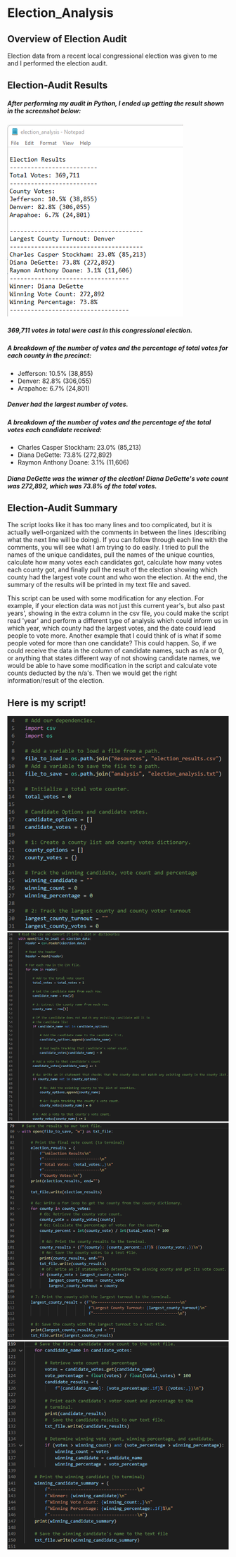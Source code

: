 # Election_Analysis

## Overview of Election Audit
Election data from a recent local congressional election was given to me and I performed the election audit. 

## Election-Audit Results

##### After performing my audit in Python, I ended up getting the result shown in the screenshot below:

![election_result](election_analysis_screenshot.png)


##### 369,711 votes in total were cast in this congressional election.

##### A breakdown of the number of votes and the percentage of total votes for each county in the precinct:
- Jefferson: 10.5% (38,855)
- Denver: 82.8% (306,055)
- Arapahoe: 6.7% (24,801)

##### Denver had the largest number of votes. 

##### A breakdown of the number of votes and the percentage of the total votes each candidate received:
- Charles Casper Stockham: 23.0% (85,213)
- Diana DeGette: 73.8% (272,892)
- Raymon Anthony Doane: 3.1% (11,606)

##### Diana DeGette was the winner of the election! Diana DeGette's vote count was 272,892, which was 73.8% of the total votes.

## Election-Audit Summary

The script looks like it has too many lines and too complicated, but it is actually well-organized with the comments in between the lines 
(describing what the next line will be doing). 
If you can follow through each line with the comments, you will see what I am trying to do easily.
I tried to pull the names of the unique candidates, pull the names of the unique counties, calculate how many votes each candidates got, 
calculate how many votes each county got, and finally pull the result of the election showing which county had the largest vote count and
who won the election. At the end, the summary of the results will be printed in my text file and saved. 

This script can be used with some modification for any election. 
For example, if your election data was not just this current year's, but also past years', showing in the extra column in the csv file, 
you could make the script read 'year' and perform a different type of analysis which could inform us in which year, which county had the largest votes,
and the date could lead people to vote more. 
Another example that I could think of is what if some people voted for more than one candidate? This could happen.
So, if we could receive the data in the column of candidate names, such as n/a or 0, or anything that states different way of not showing candidate names,
we would be able to have some modification in the script and calculate vote counts deducted by the n/a's. Then we would get the right information/result of the election.


## Here is my script!
![script1](script1.png)
![script2](script2.png)
![script3](script3.png)
![script4](script4.png)
